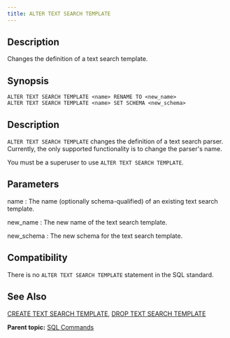 ```yaml
---
title: ALTER TEXT SEARCH TEMPLATE 
---
```


## <a id="desc"></a>Description 

Changes the definition of a text search template.

## <a id="synops"></a>Synopsis 

``` {#sql_command_synopsis}
ALTER TEXT SEARCH TEMPLATE <name> RENAME TO <new_name>
ALTER TEXT SEARCH TEMPLATE <name> SET SCHEMA <new_schema>
```

## <a id="section3"></a>Description 

`ALTER TEXT SEARCH TEMPLATE` changes the definition of a text search parser. Currently, the only supported functionality is to change the parser's name.

You must be a superuser to use `ALTER TEXT SEARCH TEMPLATE`.

## <a id="section4"></a>Parameters 

name
:   The name \(optionally schema-qualified\) of an existing text search template.

new\_name
:   The new name of the text search template.

new\_schema
:   The new schema for the text search template.

## <a id="section7"></a>Compatibility 

There is no `ALTER TEXT SEARCH TEMPLATE` statement in the SQL standard.

## <a id="section8"></a>See Also 

[CREATE TEXT SEARCH TEMPLATE](CREATE_TEXT_SEARCH_TEMPLATE.html), [DROP TEXT SEARCH TEMPLATE](DROP_TEXT_SEARCH_TEMPLATE.html)

**Parent topic:** [SQL Commands](../sql_commands/sql_ref.html)

